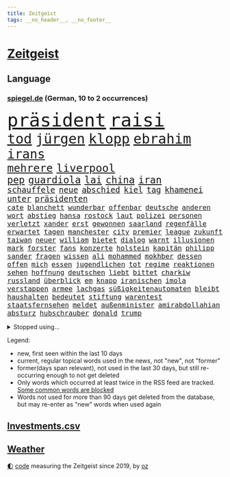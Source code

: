 ```yaml
---
title: Zeitgeist
tags: __no_header__, __no_footer__
---
```


# [Zeitgeist](https://oliz.io/zeitgeist/)

## Language

<h3><a href="https://www.spiegel.de" target="_blank">spiegel.de</a> (German, 10 to 2 occurrences)</h3>
<p style="font-family:monospace">
<span style="font-size:32pt"><a href="news_links.html#präsident" class="current">präsident</a></span>
<span style="font-size:32pt"><a href="news_links.html#raisi" class="current">raisi</a></span>
<br>
<span style="font-size:24pt"><a href="news_links.html#tod" class="current">tod</a></span>
<span style="font-size:24pt"><a href="news_links.html#jürgen" class="current">jürgen</a></span>
<span style="font-size:24pt"><a href="news_links.html#klopp" class="current">klopp</a></span>
<span style="font-size:24pt"><a href="news_links.html#ebrahim" class="current">ebrahim</a></span>
<br>
<span style="font-size:22pt"><a href="news_links.html#irans" class="current">irans</a></span>
<br>
<span style="font-size:19pt"><a href="news_links.html#mehrere" class="current">mehrere</a></span>
<span style="font-size:19pt"><a href="news_links.html#liverpool" class="current">liverpool</a></span>
<br>
<span style="font-size:17pt"><a href="news_links.html#pep" class="current">pep</a></span>
<span style="font-size:17pt"><a href="news_links.html#guardiola" class="current">guardiola</a></span>
<span style="font-size:17pt"><a href="news_links.html#lai" class="new">lai</a></span>
<span style="font-size:17pt"><a href="news_links.html#china" class="current">china</a></span>
<span style="font-size:17pt"><a href="news_links.html#iran" class="current">iran</a></span>
<br>
<span style="font-size:14pt"><a href="news_links.html#schauffele" class="new">schauffele</a></span>
<span style="font-size:14pt"><a href="news_links.html#neue" class="current">neue</a></span>
<span style="font-size:14pt"><a href="news_links.html#abschied" class="current">abschied</a></span>
<span style="font-size:14pt"><a href="news_links.html#kiel" class="current">kiel</a></span>
<span style="font-size:14pt"><a href="news_links.html#tag" class="current">tag</a></span>
<span style="font-size:14pt"><a href="news_links.html#khamenei" class="current">khamenei</a></span>
<span style="font-size:14pt"><a href="news_links.html#unter" class="current">unter</a></span>
<span style="font-size:14pt"><a href="news_links.html#präsidenten" class="current">präsidenten</a></span>
<br>
<span style="font-size:12pt"><a href="news_links.html#cate" class="new">cate</a></span>
<span style="font-size:12pt"><a href="news_links.html#blanchett" class="new">blanchett</a></span>
<span style="font-size:12pt"><a href="news_links.html#wunderbar" class="new">wunderbar</a></span>
<span style="font-size:12pt"><a href="news_links.html#offenbar" class="current">offenbar</a></span>
<span style="font-size:12pt"><a href="news_links.html#deutsche" class="current">deutsche</a></span>
<span style="font-size:12pt"><a href="news_links.html#anderen" class="current">anderen</a></span>
<span style="font-size:12pt"><a href="news_links.html#wort" class="current">wort</a></span>
<span style="font-size:12pt"><a href="news_links.html#abstieg" class="current">abstieg</a></span>
<span style="font-size:12pt"><a href="news_links.html#hansa" class="current">hansa</a></span>
<span style="font-size:12pt"><a href="news_links.html#rostock" class="current">rostock</a></span>
<span style="font-size:12pt"><a href="news_links.html#laut" class="current">laut</a></span>
<span style="font-size:12pt"><a href="news_links.html#polizei" class="current">polizei</a></span>
<span style="font-size:12pt"><a href="news_links.html#personen" class="current">personen</a></span>
<span style="font-size:12pt"><a href="news_links.html#verletzt" class="current">verletzt</a></span>
<span style="font-size:12pt"><a href="news_links.html#xander" class="new">xander</a></span>
<span style="font-size:12pt"><a href="news_links.html#erst" class="current">erst</a></span>
<span style="font-size:12pt"><a href="news_links.html#gewonnen" class="current">gewonnen</a></span>
<span style="font-size:12pt"><a href="news_links.html#saarland" class="current">saarland</a></span>
<span style="font-size:12pt"><a href="news_links.html#regenfälle" class="current">regenfälle</a></span>
<span style="font-size:12pt"><a href="news_links.html#erwartet" class="current">erwartet</a></span>
<span style="font-size:12pt"><a href="news_links.html#tagen" class="current">tagen</a></span>
<span style="font-size:12pt"><a href="news_links.html#manchester" class="current">manchester</a></span>
<span style="font-size:12pt"><a href="news_links.html#city" class="current">city</a></span>
<span style="font-size:12pt"><a href="news_links.html#premier" class="current">premier</a></span>
<span style="font-size:12pt"><a href="news_links.html#league" class="current">league</a></span>
<span style="font-size:12pt"><a href="news_links.html#zukunft" class="current">zukunft</a></span>
<span style="font-size:12pt"><a href="news_links.html#taiwan" class="current">taiwan</a></span>
<span style="font-size:12pt"><a href="news_links.html#neuer" class="current">neuer</a></span>
<span style="font-size:12pt"><a href="news_links.html#william" class="current">william</a></span>
<span style="font-size:12pt"><a href="news_links.html#bietet" class="current">bietet</a></span>
<span style="font-size:12pt"><a href="news_links.html#dialog" class="current">dialog</a></span>
<span style="font-size:12pt"><a href="news_links.html#warnt" class="current">warnt</a></span>
<span style="font-size:12pt"><a href="news_links.html#illusionen" class="new">illusionen</a></span>
<span style="font-size:12pt"><a href="news_links.html#mark" class="current">mark</a></span>
<span style="font-size:12pt"><a href="news_links.html#forster" class="current">forster</a></span>
<span style="font-size:12pt"><a href="news_links.html#fans" class="current">fans</a></span>
<span style="font-size:12pt"><a href="news_links.html#konzerte" class="current">konzerte</a></span>
<span style="font-size:12pt"><a href="news_links.html#holstein" class="current">holstein</a></span>
<span style="font-size:12pt"><a href="news_links.html#kapitän" class="current">kapitän</a></span>
<span style="font-size:12pt"><a href="news_links.html#philipp" class="current">philipp</a></span>
<span style="font-size:12pt"><a href="news_links.html#sander" class="current">sander</a></span>
<span style="font-size:12pt"><a href="news_links.html#fragen" class="current">fragen</a></span>
<span style="font-size:12pt"><a href="news_links.html#wissen" class="current">wissen</a></span>
<span style="font-size:12pt"><a href="news_links.html#ali" class="current">ali</a></span>
<span style="font-size:12pt"><a href="news_links.html#mohammed" class="current">mohammed</a></span>
<span style="font-size:12pt"><a href="news_links.html#mokhber" class="new">mokhber</a></span>
<span style="font-size:12pt"><a href="news_links.html#dessen" class="current">dessen</a></span>
<span style="font-size:12pt"><a href="news_links.html#offen" class="current">offen</a></span>
<span style="font-size:12pt"><a href="news_links.html#mich" class="current">mich</a></span>
<span style="font-size:12pt"><a href="news_links.html#essen" class="current">essen</a></span>
<span style="font-size:12pt"><a href="news_links.html#jugendlichen" class="current">jugendlichen</a></span>
<span style="font-size:12pt"><a href="news_links.html#tot" class="current">tot</a></span>
<span style="font-size:12pt"><a href="news_links.html#regime" class="current">regime</a></span>
<span style="font-size:12pt"><a href="news_links.html#reaktionen" class="current">reaktionen</a></span>
<span style="font-size:12pt"><a href="news_links.html#sehen" class="current">sehen</a></span>
<span style="font-size:12pt"><a href="news_links.html#hoffnung" class="current">hoffnung</a></span>
<span style="font-size:12pt"><a href="news_links.html#deutschen" class="current">deutschen</a></span>
<span style="font-size:12pt"><a href="news_links.html#liebt" class="current">liebt</a></span>
<span style="font-size:12pt"><a href="news_links.html#bittet" class="current">bittet</a></span>
<span style="font-size:12pt"><a href="news_links.html#charkiw" class="current">charkiw</a></span>
<span style="font-size:12pt"><a href="news_links.html#russland" class="current">russland</a></span>
<span style="font-size:12pt"><a href="news_links.html#überblick" class="current">überblick</a></span>
<span style="font-size:12pt"><a href="news_links.html#em" class="current">em</a></span>
<span style="font-size:12pt"><a href="news_links.html#knapp" class="current">knapp</a></span>
<span style="font-size:12pt"><a href="news_links.html#iranischen" class="current">iranischen</a></span>
<span style="font-size:12pt"><a href="news_links.html#imola" class="current">imola</a></span>
<span style="font-size:12pt"><a href="news_links.html#verstappen" class="current">verstappen</a></span>
<span style="font-size:12pt"><a href="news_links.html#armee" class="current">armee</a></span>
<span style="font-size:12pt"><a href="news_links.html#lachgas" class="current">lachgas</a></span>
<span style="font-size:12pt"><a href="news_links.html#süßigkeitenautomaten" class="new">süßigkeitenautomaten</a></span>
<span style="font-size:12pt"><a href="news_links.html#bleibt" class="current">bleibt</a></span>
<span style="font-size:12pt"><a href="news_links.html#haushalten" class="current">haushalten</a></span>
<span style="font-size:12pt"><a href="news_links.html#bedeutet" class="current">bedeutet</a></span>
<span style="font-size:12pt"><a href="news_links.html#stiftung" class="current">stiftung</a></span>
<span style="font-size:12pt"><a href="news_links.html#warentest" class="current">warentest</a></span>
<span style="font-size:12pt"><a href="news_links.html#staatsfernsehen" class="current">staatsfernsehen</a></span>
<span style="font-size:12pt"><a href="news_links.html#meldet" class="current">meldet</a></span>
<span style="font-size:12pt"><a href="news_links.html#außenminister" class="current">außenminister</a></span>
<span style="font-size:12pt"><a href="news_links.html#amirabdollahian" class="current">amirabdollahian</a></span>
<span style="font-size:12pt"><a href="news_links.html#absturz" class="current">absturz</a></span>
<span style="font-size:12pt"><a href="news_links.html#hubschrauber" class="current">hubschrauber</a></span>
<span style="font-size:12pt"><a href="news_links.html#donald" class="current">donald</a></span>
<span style="font-size:12pt"><a href="news_links.html#trump" class="current">trump</a></span>
</p>
<details>
<summary>Stopped using...</summary>
<p class="former" style="font-size:12pt">
cristiano(1306) einwohner(1306) flüge(1306) krankenhäuser(1306) reiche(1306) richterin(1306) ronaldo(1306) soziale(1305) tempo(1305) welle(1305) anleger(1304) rasant(1304) reformen(1304) spuren(1304) bayerische(1303) frankfurter(1303) großteil(1303) main(1303) summe(1303) uhr(1303) zurzeit(1303) belasten(1302) brexit(1302) patienten(1302) unrecht(1302) vermuten(1302) vielerorts(1302) fbi(1301) führung(1301) joachim(1301) schröder(1301) street(1301) sturz(1301) twitter(1301) funktionieren(1300) post(1300) präsidentschaftswahl(1300) belarus(1299) bildern(1299) erlitten(1299) gerichtshof(1299) mailand(1299) schlechten(1299) williams(1299) winter(1299) wm(1299) 2019(1298) 33(1298) bundesländer(1298) bundespolizei(1298) fleisch(1298) gewissen(1298) smartphone(1298) texas(1298) tobt(1298) verzweifelt(1298) chaos(1297) digitalisierung(1297) rechten(1297) solle(1297) warf(1297) früherer(1296) rassistisch(1296) abgehört(1295) anbieten(1295) christine(1295) widerspruch(1295) beraten(1294) einreisen(1294) verlängerung(1294) zinsen(1294) bestehen(1293) großbritanniens(1293) kreis(1293) sorge(1293) torhüter(1293) venezuela(1293) 3000(1292) beschluss(1292) islamischen(1292) meint(1292) super(1292) premiere(1291) untersuchen(1290) veranstalter(1290) endete(1289) entsetzen(1289) verband(1289) 2030(1287) fit(1287) offiziellen(1285) beiträge(1283) skeptisch(1283) dran(1282) hielten(1281) zurückgegangen(1281) herz(1279) nachgewiesen(1279) ordnung(1279) top(1278) eingeleitet(1277) gang(1276) pkw(1276) trauert(1275) fußballwm(1274) nasa(1274) spitzenreiter(1274) aussehen(1273) erschießt(1273) klimaziele(1273) steffen(1273) informiert(1271) hinweis(1268) rang(1268) sportler(1263) bundesnetzagentur(1259) afrikas(1256) staatlichen(1253) startup(1253) gebieten(1249) heizen(1248) marine(1235) einfache(1230) billiger(1228) öffnet(1190) zusammenbruch(1158) carlos(1157) mitverantwortlich(1114) fußballstar(1100) banken(1098) militärische(1097) ministerin(1041) ohnehin(1034) erfolgreichste(1004) russischem(996) entlastung(990) börsen(980) teure(973) zeitungsbericht(971) mike(969) entlasten(962) gesetzentwurf(955) tiger(953) straftaten(948) kunstwerke(941) abtreibung(939) zentralen(933) einschätzungen(930) stern(927) spezielle(926) entsteht(886) zufall(882) seltene(880) sank(879) brennt(873) kompromiss(872) lehrerinnen(870) 87(867) fördern(854) lemke(841) steffi(841) verkündete(839) expremier(836) entführung(831) 49(823) einheit(818) emotionalen(816) verwaltung(807) lücken(792) söhne(778) künstlerin(774) gefangenschaft(771) dilemma(764) niedersächsischen(764) messerattacke(760) wiederaufbau(760) überlebenden(757) schwarzes(747) recherchen(731) israelis(715) dänischen(708) stärksten(695) künstlichen(693) prompt(690) sprung(690) andrew(689) idol(687) anlauf(686) setzten(677) thüringens(675) geste(672) demenz(669) usrepublikaner(662) erdbeben(660) 2008(650) freigabe(650) zurückhaltung(648) geheime(639) einladung(628) gott(618) bundesbank(607) eingreifen(606) entstehen(604) gerechtfertigt(604) ernährung(601) tel(593) aufholjagd(591) fortschritt(589) stemmen(589) emissionen(588) begegnung(587) dokumentieren(583) aviv(582) niederlagen(581) überraschenden(577) haustier(575) neymar(574) pakete(573) härtesten(570) auszeichnung(564) verurteilten(561) außenpolitik(559) uskonzern(547) nächtlichen(543) credit(531) suisse(531) geheim(529) langsamer(526) gekostet(524) wechselte(523) fenster(520) skepsis(520) hauses(516) jahresbeginn(510) colorado(509) vorbereitung(509) kritikern(508) auflaufen(507) muster(507) internationalem(503) verschafft(503) heimische(494) änderung(493) bruchteil(488) muslime(480) mythos(474) miete(473) minderjährige(473) initiative(471) rauchen(470) özdemir(469) metropolen(464) unosicherheitsrat(464) vorstandschef(464) republikanische(462) anderson(459) angestiegen(459) neunzigerjahren(456) 5000(455) handwerker(451) schweres(447) beantwortet(446) anderswo(445) media(442) nordirland(441) influencer(435) 2007(434) reichelt(425) fakten(423) betreiben(420) legalisierung(418) dominieren(417) handelte(414) milliardenschwere(413) insolvent(410) allzu(406) erwarteten(406) hauptrolle(405) kippen(399) fluggesellschaften(397) astronomie(393) ecuador(388) brachten(386) kleinflugzeug(381) durchgesetzt(376) nachts(372) 8000(371) exkanzler(370) erging(368) gästen(363) 13jähriger(361) kuba(359) gegenschlag(356) spektakulären(354) regisseurin(352) übergibt(352) anschlägen(350) kredite(350) umstieg(350) barbie(348) eingeliefert(348) pilot(348) zeitungen(348) motto(347) alben(345) kalifornischen(343) treu(340) absurd(339) mobilität(339) verzögert(339) ermöglicht(338) übergang(337) bitter(336) zahlungen(332) scott(330) einziehen(328) 29jährige(326) politologe(325) model(323) indischer(322) marschflugkörper(320) anschluss(318) festgestellt(314) awards(311) geheimen(310) benachteiligt(309) hergestellt(309) dortigen(308) auflösung(306) toronto(305) flieger(303) lebend(303) sinkende(302) erderwärmung(300) fotografin(297) desaster(296) ezb(296) mutmaßliches(294) lichtblick(293) verkehrswende(292) gerichts(290) todesfall(289) becken(287) nördlich(285) staus(285) brutaler(284) hunde(284) leitartikel(284) thrones(284) militärisch(283) sofortige(283) ausbeutung(280) iranischer(280) sechsstellige(280) designer(279) manuela(277) schwesig(277) teuersten(268) bayreuth(267) erschweren(266) niemanden(266) parlamentswahl(263) terroranschlag(263) re(262) o’connor(261) arizona(260) milizen(259) trendwende(258) ehrung(257) herstellung(257) alaska(256) eigentor(256) freundinnen(255) sperre(255) antonio(253) schiitenmiliz(252) israeli(251) unterkunft(251) geschäftsleute(250) stieß(250) bargeld(248) mehrwertsteuer(248) superreiche(248) nachzahlen(247) todesursache(246) angesehen(245) herrchen(245) dirk(244) fame(243) usamerikanerin(243) väter(242) johann(241) neubauten(239) vorzugehen(239) heutigen(238) abhalten(237) harald(236) harmlos(236) neuauflage(234) toptalent(230) bundesverkehrsminister(228) verfahrens(227) auswertung(226) mehren(226) sicherheitslage(226) bischof(225) lebende(225) 12000(224) bundesfinanzminister(224) gestaltet(222) grippe(222) biopic(221) fußballweltmeister(219) sibirien(218) werkstatt(218) ai(217) milliardenhilfen(217) 1981(216) expertin(216) isst(216) nachbarland(216) gemüse(215) gestiegene(215) lokführer(215) zusammengestoßen(215) 43(214) zentralrat(212) pflegekräfte(211) lafontaine(208) oskar(208) 14jährige(206) auskommen(205) gezielte(204) ukrainehilfen(201) store(198) zentralrats(198) wilde(197) aspekte(196) lasst(196) mexikos(196) emotionaler(195) ernähren(195) kochinstitut(194) schuf(194) bevorzugt(193) klassischen(193) milde(193) jahrelange(192) teilgenommen(192) tanz(188) vertrieben(188) 1990(187) altbundeskanzler(186) gazastreifens(186) geräumt(186) hamasangriff(186) ratlos(186) woods(186) geborene(185) bezirk(184) direkte(183) strafmaßnahmen(183) demokratiefeinde(182) ecuadors(181) tipp(180) menschenrechte(179) muslimen(179) sexualisierte(179) titeln(179) attraktiver(178) state(178) austin(177) beteuert(177) ingenieur(177) zwischenfälle(177) finanzministerium(176) parlamentarier(176) zuständig(176) diktatur(174) raab(174) abzuschaffen(172) informierte(171) ukrainehilfe(171) wegfallen(171) anerkennen(170) staatsräson(169) hüller(168) raptors(168) strengen(168) topmanager(168) wirtz(168) aktionäre(167) abgefangen(166) aussetzen(166) benkos(166) kulturszene(166) siedler(166) warnzeichen(166) 19jährige(165) aufzeichnungen(165) staatlicher(165) 37jährige(161) gespalten(161) group(161) 218(160) kostenlos(160) sicherheitspersonal(160) wiederbelebt(160) langstreckenflüge(159) lehrern(159) mayer(159) festen(158) kanye(158) kopie(158) kadewe(157) überträgt(157) entspannung(155) telefoniert(155) signagruppe(154) illusion(153) kassieren(153) weiterkommen(153) trainerwechsel(152) unterbinden(151) zweistaatenlösung(151) überschaubar(151) bernd(149) gigantischen(149) jones(149) eupolitiker(148) frachtschiff(148) lloyd(148) zusagen(148) elite(147) kalten(147) verspätung(147) dänemarks(146) stanley(146) heimatort(144) israelbesuch(144) unverletzt(144) einverstanden(143) ostern(143) abgabe(142) ausgewählt(142) lagarde(142) punkterekord(142) robbie(142) störten(142) insolventen(141) kältewelle(141) orleans(141) symptome(141) trauen(141) zielen(141) zurückgekehrt(141) cybertrucks(140) demütigungen(140) gesichter(140) wahre(140) 56(139) bestem(139) erschoss(139) biathlon(138) durchgeführt(137) dynamik(137) friedensverhandlungen(137) knapper(136) tausender(136) gymnasien(135) mathe(135) rauch(135) schlimme(135) bändigen(134) herrschaft(134) stefanie(133) defekte(132) liz(132) reparieren(132) wundert(132) hollywoodstern(131) walk(131) bahnen(130) ambitionen(129) edin(129) islamistischer(129) wäldern(129) inspirieren(128) oma(128) spruch(128) ergab(127) usdollar(127) weißer(127) erfuhr(126) schokolade(125) amy(124) poltert(124) lebendig(123) lehrt(123) mitspielt(123) vermögenswerte(122) winzigen(122) geglaubt(121) investors(121) kulisse(121) palace(121) zugriff(121) containerschiff(120) hugh(120) provokation(120) rammte(120) schwersten(120) fotografen(119) gebrannt(118) bevorzugen(117) festgenommenen(117) passte(117) pforzheim(117) befassen(116) beliebteste(116) effektiv(116) brandenburgischen(115) neugier(115) einzigartigen(114) kreise(114) rüstungsexporte(114) sonnensystem(114) 59(112) carlson(112) kaufprämie(112) tucker(112) flugzeugs(111) sachschaden(111) asylanträge(110) brocken(110) bränden(110) dreistelligen(110) gespritzt(109) russlandsanktionen(109) single(109) spirit(109) asiatische(108) australischer(108) zigaretten(108) detonationen(107) hingelegt(107) landsleuten(107) versammeln(107) norddeutschlands(106) presley(106) schaulustige(106) engsten(105) house(105) pisten(105) scheuer(105) skifahrer(105) triebwerk(105) wohnhäuser(105) zulassen(105) typs(104) premierministerin(103) wahlkampfrede(103) wegfall(103) erfolgreichen(102) isolationshaft(102) mossad(102) wertvolle(102) neuerdings(101) voice(101) 1970(100) 2006(100) 400000(100) lily(100) maskenpflicht(100) behindert(99) engpässe(99) jetzigen(99) zweifache(99) erschienene(98) gramm(98) hype(98) juchef(97) leroy(97) lukaschenko(97) oman(97) ritual(97) sané(97) kinos(96) befragte(95) festhalten(95) schifffahrt(95) alarmierte(94) expertise(94) fulda(94) kassenleistung(94) bauch(93) entwickler(93) prallte(93) saarländische(93) weltstar(93) attal(92) eindringlich(92) vorsätze(92) genuss(91) gespendet(91) kapitulation(91) lehrkräften(91) marshallplan(91) 160(90) einmischung(90) gaspedal(90) leonardo(90) spottet(90) ansprüchen(89) coenbrüder(89) erklärungen(89) faire(89) iranischem(89) kinderärzte(89) mondmission(89) original(89) pay(89) sozialarbeiter(89) expertenrat(88) gedicht(88) rabatten(88) synchronsprecher(88) afdfunktionär(87) begraben(87) erfassen(87) gesperrten(87) konflikts(87) korrigiert(87) ocean(87) podolski(87) stolpert(87) 13jährigen(86) anonymer(86) aufgeklärt(86) feuers(86) geschichtsbücher(86) korallen(86) ramadan(86) schwedischer(86) tieres(86) vergibt(86) verletzungspause(86) elton(85) entrückt(85) erzbistum(85) exotische(85) neugeborene(85) notwendigen(85) politischem(85) strukturen(85) substanz(85) besorgniserregenden(84) halbfinaleinzug(84) unerschütterliche(84) uniformen(84) neunten(83) stoppten(83) beschneiden(82) fragil(82) jena(82) kalte(82) landrat(82) marie(82) drogenschmuggler(81) heroin(81) hohem(81) prüfbericht(81) starensemble(81) entfällt(80) israelpolitik(80) unpopulären(80) verhandlungstag(80) aktienpaket(79) basketballsuperstar(79) belastender(79) hernández(79) herunterzuspielen(79) philippe(79) popsuperstars(79) zähler(79) ablenkungsmanöver(78) helles(78) klopps(78) styles(78) zerlegt(78) überbieten(78) 4000(77) abziehen(77) caren(77) eugipfel(77) miosga(77) nestlé(77) toppt(77) verfolgungsjagd(77) zwang(77) anerkennung(76) völligen(76) einlösen(75) schlüssel(75) ultra(75) verewigt(75) vorkommen(75) fdpminister(74) zeugenaussage(74) dschihad(73) elektrischen(73) equipment(73) fahndet(73) fpöchef(73) prestigeprojekts(73) seltsamer(73) umbaupläne(73) verhandlungstisch(73) witwe(73) dieter(72) digitalpakt(72) missbrauchte(72) pommes(72) unzufriedene(72) dimension(71) facebookkonzern(71) gewordene(71) globus(71) hilfspaket(71) hülle(71) intel(71) marathon(71) missachtet(71) nachbessern(71) olivier(71) signapleite(71) 14000(70) boateng(70) jérôme(70) mutig(70) natostaaten(70) raf(70) regelmäßige(70) sparer(70) tagt(70) telegram(70) zaubern(70) achterbahn(69) jahresgewinn(69) obst(69) sound(69) treibhausgasemissionen(69) ussenat(69) weltall(69) abenteuerlichen(68) ausgesucht(68) civil(68) decker(68) formulierung(68) gefeuert(68) rogowski(68) 450(67) anwenden(67) gemeinsamer(67) gewaltiges(67) glückliche(67) haustür(67) interner(67) schärfste(67) starkoch(67) unmöglich(67) verendet(67) waffenhilfe(67) darm(66) gruppierungen(66) reichtum(66) stellvertreterin(66) trollt(66) verbal(66) wahlkampfveranstaltung(66) dopingtest(65) groningen(65) rücksichtslos(65) bewerben(64) freigemacht(64) gemäßigte(64) saboteure(64) sanktionsliste(64) verhungern(64) erhoffte(63) eukommissionspräsidentin(63) potter(63) wütet(63) english(62) flugzeughersteller(62) löcher(62) rasch(62) rihanna(62) boatengs(61) lud(61) nullerjahre(61) prüfstand(61) trinidad(61) verkehrsbetriebe(61) übertrieben(61) harington(60) heimpleite(60) jahrestag(60) kit(60) substanziellen(60) bestätigung(59) luxusmarke(59) peta(59) planung(59) sprang(59) äquivalent(59) angreiferin(58) bedürfnisse(58) dorn(58) grundsätzliches(58) usprofiliga(58) verhängen(58) verschollen(58) vögel(58) wodka(58) bewaffnung(57) bezahlkarten(57) dienstreise(57) einfuhr(57) kremlnahen(57) maxim(57) milden(57) prorussischen(57) verfehlen(57) agenda(56) erheblichem(56) fdpverkehrsminister(56) frühstück(56) geistliche(56) interviews(56) kannte(56) landtagspräsidentin(56) msc(56) pfiff(56) 35000(55) abo(55) angewiesen(55) anschaffung(55) ehrgeizigen(55) elektronischer(55) erwirken(55) munich(55) personalausweis(55) persönlichkeit(55) risse(55) schwelt(55) verbannt(55) zuständigen(55) eskalationsstufe(54) jet(54) usabgeordnete(54) bewundert(53) israelfeindliche(53) messerstecherei(53) unverzüglich(53) 1864(52) beschaffen(52) besetzen(52) bestaunt(52) komplizierten(52) unschuld(52) episode(51) fälschlicherweise(51) mehrheitlich(51) notoperiert(51) seeleute(51) spezielles(51) drohe(50) firmengruppe(50) kostete(50) rochen(50) verdachts(50) willst(50) anmeldung(49) firmengelände(49) gestrichene(49) gigantische(49) hauptfigur(49) mobilitätsforscher(49) vortragen(49) witziger(49) cannabisverbot(48) dopingfall(48) drebin(48) hassliebe(48) höre(48) kanone(48) liam(48) liberal(48) lukrativ(48) neeson(48) rächen(48) usbotschafter(48) beatmet(47) behinderung(47) burkart(47) enthüllen(47) kirsten(47) kitas(47) kristoffer(47) künstlich(47) leichtathleten(47) olsson(47) urin(47) wespen(47) würdigen(47) zusammenschluss(47) abschiedstournee(46) aufzeichnung(46) berlinfriedrichshain(46) verschärfte(46) cat(45) cook(45) fertigstellung(45) gewagte(45) hintereinander(45) mehrmonatigen(45) rollstuhlfahrer(45) grube(44) landeskriminalamt(44) plastikverschmutzung(44) vorab(44) dubiosen(43) einzusetzen(43) lka(43) mies(43) selbstbewusstsein(43) spionierte(43) vorlage(43) abgrund(42) beschießt(42) fastenmonats(42) oppositionsführerin(42) schrank(42) sommermärchenprozess(42) 16000(41) akkus(41) indizien(41) kosmos(41) polizeiuniform(41) thailänder(41) wiederbelebung(41) barrier(40) eigentumswohnung(40) lehre(40) pavillon(40) reef(40) regierungschefs(40) batteriepakets(39) gartenteich(39) gesunde(39) millionenzahlungen(39) ostdeutscher(39) tvduell(39) ufo(39) unoexperten(39) verona(39) weltraumschrott(39) agent(38) eingemischt(38) kates(38) käufern(38) wendungen(38) fluglinie(37) moderiert(37) radfahrstreifen(37) ushersteller(37) award(36) flugbegleiterinnen(36) hunderten(36) orientierung(36) playoffteilnahme(36) wiedersehen(36) zaubert(36) brust(35) flüchtete(35) hergestellte(35) spannung(35) 58jährige(34) abgebrannt(34) bvbprofi(34) haltbar(34) heißes(34) kinohit(34) pin(34) plötzliche(34) unfallstelle(34) vorzubereiten(34) 14jährigen(33) alleinerziehende(33) beeindruckende(33) dragon(33) respektlos(33) rettungswagen(33) scheut(33) 2029(32) organspende(32) passagieren(32) shoppingcenter(32) techunternehmer(32) titelchance(32) verschlechtern(32) abrufbar(31) flirten(31) altkanzler(30) drosten(30) einspielen(30) geeint(30) hassen(30) josh(30) klinikmitarbeiter(30) källenius(30) mentalen(30) mercedeschef(30) ola(30) superfood(30) vorschriften(30) eskalierende(29) handelsbeginn(29) klimaanlage(29) komplizierter(29) rüdiger(29) scheiterten(29) überlässt(29) grundschulen(28) kasia(28) lenhardt(28) lobbyverband(28) schwangerschaftsabbruch(28) schwellenländern(28) tragbar(28) unbegründet(28) zeche(28) großstädte(27) no(27) pamela(27) potenzial(27) unterschieden(27) ausgelastet(26) beisheim(26) fisker(26) grundlegende(26) größtes(26) regnerisch(26) riskante(26) saufrituale(26) whu(26) armenien(25) beeinflusste(25) gefährt(25) genderverbot(25) isolieren(25) messner(25) princess(25) ursachen(25) akut(24) benachbarten(24) bruders(24) kurier(24) unerwünschte(24) verschenkt(24) wöchentlich(24) zukommen(24) abtreibungsrecht(23) arzneimittel(23) bahntickets(23) eroller(23) escooter(23) gesellschaftlichen(23) polizeieinsätze(23) rutschten(23) unerschwinglich(23) verziert(23) zählten(23) berühmter(22) biergarten(22) gangs(22) türen(22) alan(21) biergärten(21) brückeneinsturz(21) erneuert(21) gaspreis(21) luftaufnahmen(21) nda(21) haub(20) paragraf(20) polizistin(20) quecksilber(20) schokohasen(20) versorgungslage(20) zivilgesellschaft(20) abbas(19) außenexperten(19) brandstiftung(19) falschparker(19) hochgeschwindigkeitszug(19) islamischer(19) milchstraße(19) minderheit(19) pianist(19) containerschiffs(18) drohung(18) fallout(18) lateinamerika(18) libanesische(18) ostpolitik(18) pink(18) reisebus(18) sozialer(18) vielerlei(18) bergamo(17) churchill(17) dringlicher(17) ungestört(17) alleinsein(16) austrian(16) belarussischen(16) hbo(16) höherer(16) jam(16) jontay(16) konstruktion(16) pearl(16) porter(16) verweigern(16) vorfahren(16) wettbetrug(16) äpfeln(16) angezündet(15) anschläge(15) dunst(15) iraner(15) lenhardts(15) negativrekord(15) photo(15) press(15) tabubruch(15) talkshows(15) zehnjährigen(15) elektronische(14) mobilisieren(14) rechnung(14) schürt(14) unbesiegbar(14) einberufen(13) gucken(13) jubiläumsfeier(13) neapel(13) orenburg(13) ostküste(13) versammelter(13) gelegenheiten(12) hundebox(12) reporterfrage(12) terroristisches(12) unterschätzen(12) verkehrsmittel(12) xiaomi(12) draft(11) elfmeterschießen(11) genf(11) kaninchen(11) sonnenfinsternis(11)
</p>
</details>
<p>Legend:
<ul>
<li><span class="new">new</span>, first seen within the last 10 days</li>
<li><span class="current">current</span>, regular topical words used in the news, not "new", not "former"</li>
<li><span class="former">former(days span relevant)</span>, not used in the last 30 days, but still re-occurring enough to not get deleted</li>
<li>Only words which occurred at least twice in the RSS feed are tracked. <a href="language/filters.py">Some common words are blocked</a></li>
<li>Words not used for more than 90 days get deleted from the database, but may re-enter as "new" words when used again</li>
</ul>
</p>

## [Investments](investments.html)[.csv](investments.csv)

## [Weather](weather.html)

<footer>
<a href="javascript:toggleTheme()" class="nav">🌓</a>
<a href="https://github.com/ooz/zeitgeist">code</a> measuring the Zeitgeist since 2019, by <a href="https://oliz.io">oz</a>
</footer>
